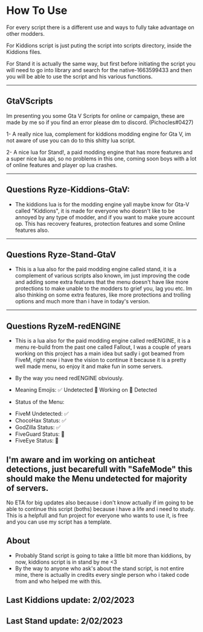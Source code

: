 # How To Use
For every script there is a different use and ways to fully take advantage on other modders. 

For Kiddions script is just puting the script into scripts directory, inside the Kiddions files.

For Stand it is actually the same way, but first before initiating the script you will need to go into library and search for the native-1663599433 and then you will be able to use the script and his various functions.


--------------------------------------------------------------------------------------------------

## GtaVScripts 
Im presenting you some Gta V Scripts for online or campaign, these are made by me so if you find an error please dm to discord. (Pichocles#0427)

1- A really nice lua, complement for kiddions modding engine for Gta V, im not aware of use you can do to this shitty lua script.

2- A nice lua for Stand!, a paid modding engine that has more features and a super nice lua api, so no problems in this one, coming soon boys with a lot of online features and player op lua crashes.

--------------------------------------------------------------------------------------------------
## Questions Ryze-Kiddions-GtaV: 
- The kiddions lua is for the modding engine yall maybe know for Gta-V called "Kiddions", it is made for everyone who doesn't like to be annoyed by any type of modder, and if you want to make youre account op. This has recovery features, protection features and some Online features also.
--------------------------------------------------------------------------------------------------
## Questions Ryze-Stand-GtaV 
- This is a lua also for the paid modding engine called stand, it is a complement of various scripts also known, im just improving the code and adding some extra features that the menu doesn't have like more protections to make unable to the modders to grief you, lag you etc.
Im also thinking on some extra features, like more protections and trolling options and much more than i have in today's version.
--------------------------------------------------------------------------------------------------
## Questions RyzeM-redENGINE
- This is a lua also for the paid modding engine called redENGINE, it is a menu re-build from the past one called Fallout, I was a couple of years working on this project has a main idea but sadly i got beamed from FiveM, right now i have the vision to continue it because it is a pretty well made menu, so enjoy it and make fun in some servers.
- By the way you need redENGINE obviously.

- Meaning Emojis:
✅ Undetected
🚧 Working on
🔻 Detected
- Status of the Menu:
 * FiveM Undetected: ✅
 * ChocoHax Status: ✅
 * GodZilla Status: ✅
 * FiveGuard Status: 🚧
 * FiveEye Status: 🚧

I'm aware and im working on anticheat detections, just becarefull with "SafeMode" this should make the Menu undetected for majority of servers.
--------------------------------------------------------------------------------------------------
No ETA for big updates also because i don't know actually if im going to be able to continue this script (boths) because i have a life and i need to study. This is a helpfull and fun project for everyone who wants to use it, is free and you can use my script has a template.

## About
-  Probably Stand script is going to take a little bit more than kiddions, by now, kiddions script is in stand by me <3
-  By the way to anyone who ask's about the stand script, is not entire mine, there is actually in credits every single person who i taked code from and who helped me with this.
## Last Kiddions update: 2/02/2023
## Last Stand update: 2/02/2023
